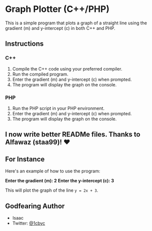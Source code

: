 # Graph Plotter (C++/PHP)

This is a simple program that plots a graph of a straight line using the gradient (m) and y-intercept (c) in both C++ and PHP.

## Instructions

### C++

1. Compile the C++ code using your preferred compiler.
2. Run the compiled program.
3. Enter the gradient (m) and y-intercept (c) when prompted.
4. The program will display the graph on the console.

### PHP

1. Run the PHP script in your PHP environment.
2. Enter the gradient (m) and y-intercept (c) when prompted.
3. The program will display the graph on the console.

## I now write better READMe files. Thanks to Alfawaz (staa99)! :heart:

## For Instance

Here's an example of how to use the program:

**Enter the gradient (m): 2**
**Enter the y-intercept (c): 3**

This will plot the graph of the line `y = 2x + 3`.

## Godfearing Author

- Isaac
- Twitter: [@1cbyc](https://www.x.com/1cbyc)
